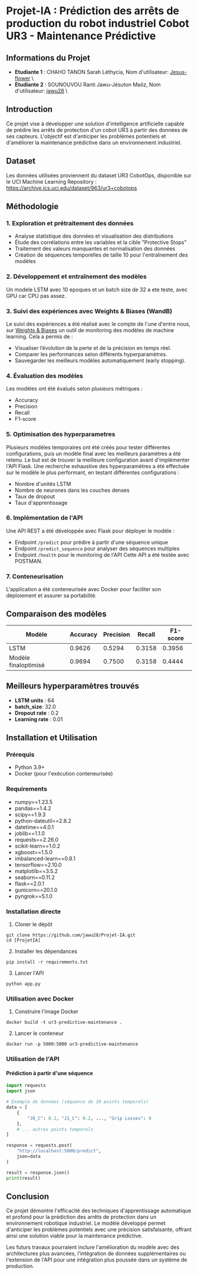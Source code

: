 # Projet-IA : Prédiction des arrêts de production du robot industriel Cobot UR3 - Maintenance Prédictive 
## Informations du Projet 
- **Etudiante 1** : CHAHO TANON Sarah Léthycia, Nom d'utilisateur: [Jesus-flower](https://github.com/Jesus-flower) \\
- **Etudiante 2** : SOUNOUVOU Ranti Jawu-Jésuton Maôz, Nom d'utilisateur: [jawu28](https://github.com/jawu28) \\

## Introduction
Ce projet vise à développer une solution d'intelligence artificielle capable de prédire les arrêts de protection d'un cobot UR3 à partir des données de ses capteurs. L'objectif est d'anticiper les problèmes potentiels et d'améliorer la maintenance prédictive dans un environnement industriel. 

## Dataset
Les données utilisées proviennent du dataset UR3 CobotOps, disponible sur le UCI Machine Learning Repository : https://archive.ics.uci.edu/dataset/963/ur3+cobotops
 

## Méthodologie

### 1. Exploration et prétraitement des données
- Analyse statistique des données et visualisation des distributions
- Étude des corrélations entre les variables et la cible "Protective Stops"
- Traitement des valeurs manquantes et normalisation des données
- Création de séquences temporelles de taille 10 pour l'entraînement des modèles

### 2. Développement et entraînement des modèles
Un modele LSTM avec 10 epoques et un batch size de 32 a ete teste, avec GPU car CPU pas assez.

### 3. Suivi des expériences avec Weights & Biases (WandB)

Le suivi des expériences a été réalisé avec le compte de l'une d'entre nous, sur [Weights & Biases](https://wandb.ai/lethyciachaho-ecolec-entrale/UR3-Cobot-Protective-Stops/runs/2b2svfal?nw=nwuserlethyciachaho)  un outil de monitoring des modèles de machine learning. Cela a permis de : 

- Visualiser l’évolution de la perte et de la précision en temps réel.
- Comparer les performances selon différents hyperparamètres.
- Sauvegarder les meilleurs modèles automatiquement (early stopping).

### 4. Évaluation des modèles
Les modèles ont été évalués selon plusieurs métriques :
- Accuracy
- Precision
- Recall
- F1-score


### 5. Optimisation des hyperparametres
Plusieurs modèles temporaires ont été créés pour tester différentes configurations, puis un modèle final avec les meilleurs paramètres a été retenu. Le but est de trouver la meilleure configuration avant d'implémenter l'API Flask.
Une recherche exhaustive des hyperparamètres a été effectuée sur le modèle le plus performant, en testant différentes configurations :
- Nombre d'unités LSTM
- Nombre de neurones dans les couches denses
- Taux de dropout
- Taux d'apprentissage
  

### 6. Implémentation de l'API
Une API REST a été développée avec Flask pour déployer le modèle :
- Endpoint `/predict` pour prédire à partir d'une séquence unique
- Endpoint `/predict_sequence` pour analyser des séquences multiples
- Endpoint `/health` pour le monitoring de l'API
Cette API a été testée avec POSTMAN. 

### 7. Conteneurisation
L'application a été conteneurisée avec Docker pour faciliter son déploiement et assurer sa portabilité.

## Comparaison des modèles

| Modèle               | Accuracy | Precision | Recall | F1-score |
|----------------------|----------|-----------|--------|----------|
| LSTM                 | 0.9626   | 0.5294    | 0.3158 |0.3956    |
| Modèle finaloptimisé | 0.9694   | 0.7500    | 	0.3158| 0.4444   |

## Meilleurs hyperparamètres trouvés

- **LSTM units** : 64
- **batch_size**: 32.0
- **Dropout rate** : 0.2
- **Learning rate** : 0.01


## Installation et Utilisation

### Prérequis
- Python 3.9+
- Docker (pour l'exécution conteneurisée)

### Requirements

- numpy==1.23.5
- pandas==1.4.2
- scipy==1.9.3
- python-dateutil==2.8.2
- datetime==4.0.1
- joblib==1.1.0
- requests==2.26.0
- scikit-learn==1.0.2
- xgboost==1.5.0
- imbalanced-learn==0.8.1
- tensorflow==2.10.0
- matplotlib==3.5.2
- seaborn==0.11.2
- flask==2.0.1
- gunicorn==20.1.0
- pyngrok==5.1.0

### Installation directe
1. Cloner le dépôt
```
git clone https://github.com/jawu28/Projet-IA.git
cd [ProjetIA]
```

2. Installer les dépendances
```
pip install -r requirements.txt
```

3. Lancer l'API
```
python app.py
```

### Utilisation avec Docker
1. Construire l'image Docker
```
docker build -t ur3-predictive-maintenance .
```

2. Lancer le conteneur
```
docker run -p 5000:5000 ur3-predictive-maintenance
```

### Utilisation de l'API

#### Prédiction à partir d'une séquence
```python
import requests
import json

# Exemple de données (séquence de 10 points temporels)
data = [
    {
        "J0_C": 0.1, "J1_C": 0.2, ..., "Grip Losses": 0
    },
    # ... autres points temporels
]

response = requests.post(
    "http://localhost:5000/predict",
    json=data
)

result = response.json()
print(result)
```

## Conclusion

Ce projet démontre l'efficacité des techniques d'apprentissage automatique et profond pour la prédiction des arrêts de protection dans un environnement robotique industriel. Le modèle développé permet d'anticiper les problèmes potentiels avec une précision satisfaisante, offrant ainsi une solution viable pour la maintenance prédictive.

Les futurs travaux pourraient inclure l'amélioration du modèle avec des architectures plus avancées, l'intégration de données supplémentaires ou l'extension de l'API pour une intégration plus poussée dans un système de production.
